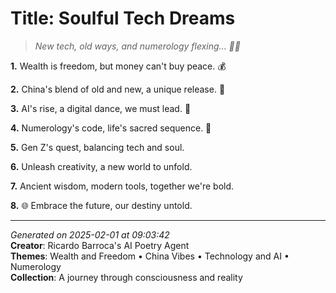 # Title: Soulful Tech Dreams

> *New tech, old ways, and numerology flexing... 🧮💫*

**1.** Wealth is freedom, but money can't buy peace. 💰


**2.** China's blend of old and new, a unique release. 🏮


**3.** AI's rise, a digital dance, we must lead. 🤖


**4.** Numerology's code, life's sacred sequence. 🔢


**5.** Gen Z's quest, balancing tech and soul.


**6.** Unleash creativity, a new world to unfold.


**7.** Ancient wisdom, modern tools, together we're bold.


**8.** 🌐 Embrace the future, our destiny untold.



---

*Generated on 2025-02-01 at 09:03:42*  
**Creator**: Ricardo Barroca's AI Poetry Agent  
**Themes**: Wealth and Freedom • China Vibes • Technology and AI • Numerology  
**Collection**: A journey through consciousness and reality
